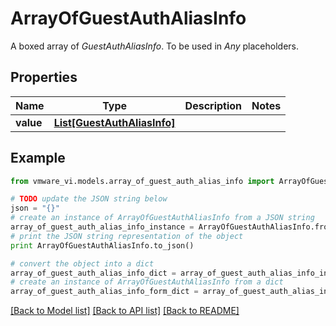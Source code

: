 # ArrayOfGuestAuthAliasInfo

A boxed array of *GuestAuthAliasInfo*. To be used in *Any* placeholders. 

## Properties
Name | Type | Description | Notes
------------ | ------------- | ------------- | -------------
**value** | [**List[GuestAuthAliasInfo]**](GuestAuthAliasInfo.md) |  | 

## Example

```python
from vmware_vi.models.array_of_guest_auth_alias_info import ArrayOfGuestAuthAliasInfo

# TODO update the JSON string below
json = "{}"
# create an instance of ArrayOfGuestAuthAliasInfo from a JSON string
array_of_guest_auth_alias_info_instance = ArrayOfGuestAuthAliasInfo.from_json(json)
# print the JSON string representation of the object
print ArrayOfGuestAuthAliasInfo.to_json()

# convert the object into a dict
array_of_guest_auth_alias_info_dict = array_of_guest_auth_alias_info_instance.to_dict()
# create an instance of ArrayOfGuestAuthAliasInfo from a dict
array_of_guest_auth_alias_info_form_dict = array_of_guest_auth_alias_info.from_dict(array_of_guest_auth_alias_info_dict)
```
[[Back to Model list]](../README.md#documentation-for-models) [[Back to API list]](../README.md#documentation-for-api-endpoints) [[Back to README]](../README.md)


